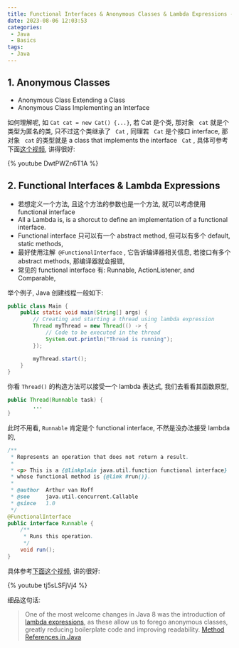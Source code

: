 ```yaml
---
title: Functional Interfaces & Anonymous Classes & Lambda Expressions - Java
date: 2023-08-06 12:03:53
categories:
 - Java
 - Basics
tags:
 - Java
---
```


## 1. Anonymous Classes

- Anonymous Class Extending a Class
- Anonymous Class Implementing an Interface

如何理解呢, 如 `Cat cat = new Cat() {...}`, 若 Cat 是个类, 那对象 ` cat` 就是个类型为匿名的类, 只不过这个类继承了 ` Cat` , 同理若 ` Cat` 是个接口 interface, 那对象 ` cat` 的类型就是 a class that implements the interface ` Cat` , 具体可参考下面[这个视频](https://www.youtube.com/watch?v=DwtPWZn6T1A), 讲得很好:

{% youtube DwtPWZn6T1A %}

## 2. Functional Interfaces & Lambda Expressions 

- 若想定义一个方法, 且这个方法的参数也是一个方法, 就可以考虑使用 functional interface
- All a Lambda is, is a shorcut to define an implementation of a functional interface. 
- Functional interface 只可以有一个 abstract method, 但可以有多个 default, static methods, 
- 最好使用注解` @FunctionalInterface` , 它告诉编译器相关信息, 若接口有多个 abstract methods, 那编译器就会报错, 
- 常见的 functional interface 有: Runnable, ActionListener, and Comparable, 

举个例子, Java 创建线程一般如下:

```java
public class Main {
    public static void main(String[] args) {
        // Creating and starting a thread using lambda expression
        Thread myThread = new Thread(() -> {
            // Code to be executed in the thread
            System.out.println("Thread is running");
        });

        myThread.start();
    }
}
```

你看 ` Thread() ` 的构造方法可以接受一个 lambda 表达式, 我们去看看其函数原型, 

```java
public Thread(Runnable task) {
        ...
}
```

此时不用看, `Runnable` 肯定是个 functional interface, 不然是没办法接受 lambda的, 

```java
/**
 * Represents an operation that does not return a result.
 *
 * <p> This is a {@linkplain java.util.function functional interface}
 * whose functional method is {@link #run()}.
 *
 * @author  Arthur van Hoff
 * @see     java.util.concurrent.Callable
 * @since   1.0
 */
@FunctionalInterface
public interface Runnable {
    /**
     * Runs this operation.
     */
    void run();
}
```

具体参考[下面这个视频](https://youtu.be/), 讲的很好:

{% youtube tj5sLSFjVj4 %}

细品这句话: 

> One of the most welcome changes in Java 8 was the introduction of [lambda expressions](https://www.baeldung.com/java-8-lambda-expressions-tips), as these allow us to forego anonymous classes, greatly reducing boilerplate code and improving readability.  [Method References in Java](https://www.baeldung.com/java-method-references)
